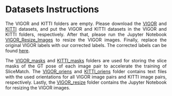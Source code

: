 # Datasets Instructions



<p align="justify">
The VIGOR and KITTI folders are empty. Please download the <a href="https://github.com/Jeff-Zilence/VIGOR">VIGOR</a> and <a href="https://github.com/shiyujiao/HighlyAccurate">KITTI</a> datasets, and put the VIGOR and KITTI datasets in the VIGOR and KITTI folders, respectively. After that, please run the Jupyter Notebook <a href="./VIGOR_resize/VIGOR_Resize_Images.ipynb">VIGOR_Resize_Images</a> to resize the VIGOR images. Finally, replace the original VIGOR labels with our corrected labels. The corrected labels can be found <a href="../VIGOR_corrected_labels">here</a>.
</p>



<p align="justify">
The <a href="./VIGOR_masks">VIGOR_masks</a> and <a href="./KITTI_masks">KITTI_masks</a> folders are used for storing the slice masks of the GT pose of each image pair to accelerate the training of SliceMatch. The <a href="./VIGOR_oriens">VIGOR_oriens</a> and <a href="./KITTI_oriens">KITTI_oriens</a> folder contains text files with the used orientations for all VIGOR image pairs and KITTI image pairs, respectively. Lastly, the <a href="./VIGOR_resize">VIGOR_resize</a> folder contains the Jupyter Notebook for resizing the VIGOR images.
</p>
